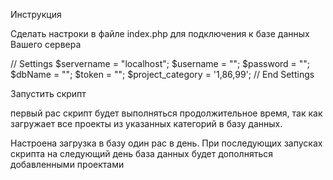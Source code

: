Инструкция

Сделать настроки в файле index.php для подключения к базе данных Вашего сервера

// Settings
$servername = "localhost";
$username = "";
$password = "";
$dbName = "";
$token = "";
$project_category = '1,86,99';
// End Settings

Запустить скрипт

первый рас скрипт будет выполняться продолжительное время, 
так как загружает все проекты из указанных категорий в базу данных.

Настроена загрузка в базу один рас в день.
При последующих запусках скрипта на следующий день база данных будет дополняться добавленными проектами